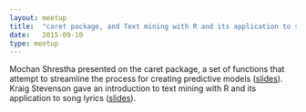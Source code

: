 ```yaml
---
layout: meetup
title:  "caret package, and Text mining with R and its application to song lyrics"
date:   2015-09-10
type: meetup
---
```


Mochan Shrestha presented on the caret package, a set of functions that attempt to streamline the process for creating predictive models ([slides](https://github.com/AnnArborRUserGroup/Presentations/blob/master/2015-09/caretpres/caretpres.pdf)). Kraig Stevenson gave an introduction to text mining with R and its application to song lyrics ([slides](https://cdn.rawgit.com/AnnArborRUserGroup/Presentations/master/2015-09/lyricsNLP/lyricsNLP.html)).
